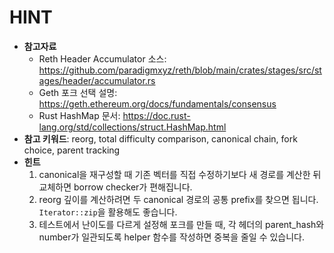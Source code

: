 # HINT

- **참고자료**
  - Reth Header Accumulator 소스: https://github.com/paradigmxyz/reth/blob/main/crates/stages/src/stages/header/accumulator.rs
  - Geth 포크 선택 설명: https://geth.ethereum.org/docs/fundamentals/consensus
  - Rust HashMap 문서: https://doc.rust-lang.org/std/collections/struct.HashMap.html
- **참고 키워드**: reorg, total difficulty comparison, canonical chain, fork choice, parent tracking
- **힌트**
  1. canonical을 재구성할 때 기존 벡터를 직접 수정하기보다 새 경로를 계산한 뒤 교체하면 borrow checker가 편해집니다.
  2. reorg 깊이를 계산하려면 두 canonical 경로의 공통 prefix를 찾으면 됩니다. `Iterator::zip`을 활용해도 좋습니다.
  3. 테스트에서 난이도를 다르게 설정해 포크를 만들 때, 각 헤더의 parent_hash와 number가 일관되도록 helper 함수를 작성하면 중복을 줄일 수 있습니다.
